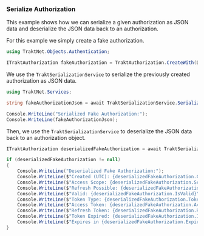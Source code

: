 ### Serialize Authorization

This example shows how we can serialize a given authorization as JSON data and deserialize the JSON data back to an authorization.

For this example we simply create a fake authorization.

```csharp
using TraktNet.Objects.Authentication;

ITraktAuthorization fakeAuthorization = TraktAuthorization.CreateWith(DateTime.Now, 90 * 24 * 3600, "FakeAccessToken", "FakeRefreshToken");
```

We use the `TraktSerializationService` to serialize the previously created authorization as JSON data.

```csharp
using TraktNet.Services;

string fakeAuthorizationJson = await TraktSerializationService.SerializeAsync(fakeAuthorization);

Console.WriteLine("Serialized Fake Authorization:");
Console.WriteLine(fakeAuthorizationJson);
```

Then, we use the `TraktSerializationService` to deserialize the JSON data back to an authorization object.

```csharp
ITraktAuthorization deserializedFakeAuthorization = await TraktSerializationService.DeserializeAsync(fakeAuthorizationJson);

if (deserializedFakeAuthorization != null)
{
    Console.WriteLine("Deserialized Fake Authorization:");
    Console.WriteLine($"Created (UTC): {deserializedFakeAuthorization.CreatedAt}");
    Console.WriteLine($"Access Scope: {deserializedFakeAuthorization.Scope.DisplayName}");
    Console.WriteLine($"Refresh Possible: {deserializedFakeAuthorization.IsRefreshPossible}");
    Console.WriteLine($"Valid: {deserializedFakeAuthorization.IsValid}");
    Console.WriteLine($"Token Type: {deserializedFakeAuthorization.TokenType.DisplayName}");
    Console.WriteLine($"Access Token: {deserializedFakeAuthorization.AccessToken}");
    Console.WriteLine($"Refresh Token: {deserializedFakeAuthorization.RefreshToken}");
    Console.WriteLine($"Token Expired: {deserializedFakeAuthorization.IsExpired}");
    Console.WriteLine($"Expires in {deserializedFakeAuthorization.ExpiresInSeconds / 3600 / 24} days");
}
```
